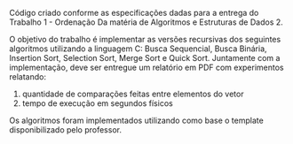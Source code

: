 Código criado conforme as especificações dadas para a entrega do Trabalho 1 - Ordenação
Da matéria de Algoritmos e Estruturas de Dados 2.

O objetivo do trabalho é implementar as versões recursivas dos seguintes algoritmos utilizando a linguagem C: Busca Sequencial, Busca Binária, Insertion Sort, Selection Sort, Merge Sort e Quick Sort.
Juntamente com a implementação, deve ser entregue um relatório em PDF com experimentos relatando:
1. quantidade de comparações feitas entre elementos do vetor
2. tempo de execução em segundos físicos

Os algoritmos foram implementados utilizando como base o template disponibilizado pelo professor.